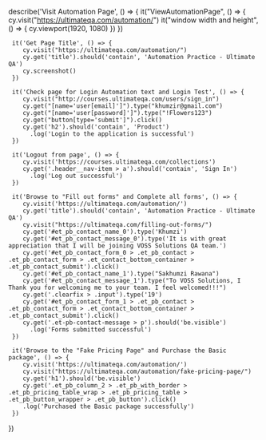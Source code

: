 describe('Visit Automation Page', () => {
    it("ViewAutomationPage", () => {   
        cy.visit("https://ultimateqa.com/automation/")
        it("window width and height", () => {
        cy.viewport(1920, 1080)
        })
     })

     it('Get Page Title', () => {
        cy.visit("https://ultimateqa.com/automation/")
        cy.get('title').should('contain', 'Automation Practice - Ultimate QA')
        cy.screenshot()
     })

     it('Check page for Login Automation text and Login Test', () => {
        cy.visit("http://courses.ultimateqa.com/users/sign_in")
        cy.get("[name='user[email]']").type("khumzir@gmail.com")
        cy.get("[name='user[password]']").type("!Flowers123")
        cy.get("button[type='submit']").click()
        cy.get('h2').should('contain', 'Product')
          .log('Login to the application is successful')
     })

     it('Logout from page', () => {
        cy.visit('https://courses.ultimateqa.com/collections')
        cy.get('.header__nav-item > a').should('contain', 'Sign In')
          .log('Log out successful')
     })

     it('Browse to "Fill out forms" and Complete all forms', () => {
        cy.visit('https://ultimateqa.com/automation/')
        cy.get('title').should('contain', 'Automation Practice - Ultimate QA')
        cy.visit("https://ultimateqa.com/filling-out-forms/")
        cy.get('#et_pb_contact_name_0').type('Khumzi')
        cy.get('#et_pb_contact_message_0').type('It is with great appreciation that I will be joining VOSS Solutions QA team.')
        cy.get('#et_pb_contact_form_0 > .et_pb_contact > .et_pb_contact_form > .et_contact_bottom_container > .et_pb_contact_submit').click()
        cy.get('#et_pb_contact_name_1').type("Sakhumzi Rawana")
        cy.get('#et_pb_contact_message_1').type("To VOSS Solutions, I Thank you for welcoming me to your team. I feel welcomed!!!")
        cy.get('.clearfix > .input').type('19')
        cy.get('#et_pb_contact_form_1 > .et_pb_contact > .et_pb_contact_form > .et_contact_bottom_container > .et_pb_contact_submit').click()
        cy.get('.et-pb-contact-message > p').should('be.visible')
          .log('Forms submitted successful')
     })

     it('Browse to the "Fake Pricing Page" and Purchase the Basic package', () => {
        cy.visit('https://ultimateqa.com/automation/')
        cy.visit("https://ultimateqa.com/automation/fake-pricing-page/")
        cy.get('h1').should('be.visible')
        cy.get('.et_pb_column_2 > .et_pb_with_border > .et_pb_pricing_table_wrap > .et_pb_pricing_table > .et_pb_button_wrapper > .et_pb_button').click()
        .log('Purchased the Basic package successfully')
     })
})
